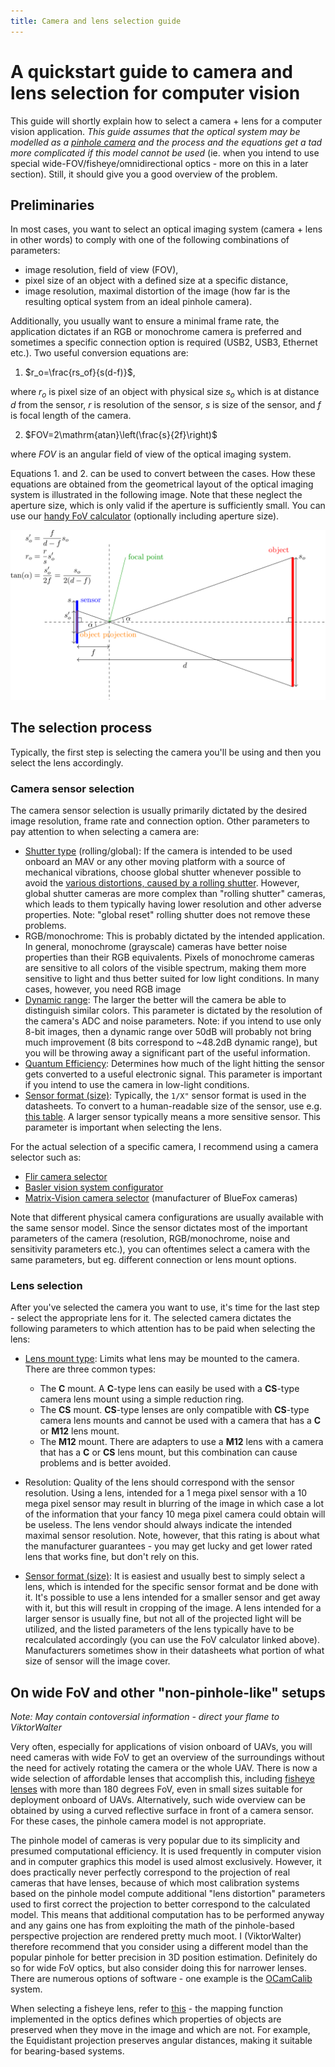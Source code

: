 ```yaml
---
title: Camera and lens selection guide
---
```


# A quickstart guide to camera and lens selection for computer vision

This guide will shortly explain how to select a camera + lens for a computer vision application.
*This guide assumes that the optical system may be modelled as a [pinhole camera](https://en.wikipedia.org/wiki/Pinhole_camera_model) and the process and the equations get a tad more complicated if this model cannot be used* (ie. when you intend to use special wide-FOV/fisheye/omnidirectional optics - more on this in a later section).
Still, it should give you a good overview of the problem.

## Preliminaries

In most cases, you want to select an optical imaging system (camera + lens in other words) to comply with one of the following combinations of parameters:

 * image resolution, field of view (FOV),
 * pixel size of an object with a defined size at a specific distance,
 * image resolution, maximal distortion of the image (how far is the resulting optical system from an ideal pinhole camera).

Additionally, you usually want to ensure a minimal frame rate, the application dictates if an RGB or monochrome camera is preferred and sometimes a specific connection option is required (USB2, USB3, Ethernet etc.).
Two useful conversion equations are:

 1. $r_o=\frac{rs_of}{s(d-f)}$,

where $r_o$ is pixel size of an object with physical size $s_o$ which is at distance $d$ from the sensor, $r$ is resolution of the sensor, $s$ is size of the sensor, and $f$ is focal length of the camera.

 2. $FOV=2\mathrm{atan}\left(\frac{s}{2f}\right)$

where $FOV$ is an angular field of view of the optical imaging system.

Equations 1. and 2. can be used to convert between the cases.
How these equations are obtained from the geometrical layout of the optical imaging system is illustrated in the following image.
Note that these neglect the aperture size, which is only valid if the aperture is sufficiently small.
You can use our [handy FoV calculator](https://docs.google.com/spreadsheets/d/1WR1ZzsEZVQ7q5Rsaxh-sDTdsqkY4QiFbyPYb-ywzcOM/edit?usp=sharing) (optionally including aperture size).

![Illustration of the optical imaging system geometry](fig/lens_selection1.svg)

## The selection process

Typically, the first step is selecting the camera you'll be using and then you select the lens accordingly.

### Camera sensor selection

The camera sensor selection is usually primarily dictated by the desired image resolution, frame rate and connection option.
Other parameters to pay attention to when selecting a camera are:

 * [Shutter type](https://www.flir.com/support-center/iis/machine-vision/knowledge-base/key-differences-between-rolling-shutter-and-frame-global-shutter/) (rolling/global):
   If the camera is intended to be used onboard an MAV or any other moving platform with a source of mechanical vibrations, choose global shutter whenever possible to avoid the [various distortions, caused by a rolling shutter](https://en.wikipedia.org/wiki/Rolling_shutter).
   However, global shutter cameras are more complex than "rolling shutter" cameras, which leads to them typically having lower resolution and other adverse properties.
   Note: "global reset" rolling shutter does not remove these problems.
 * RGB/monochrome:
   This is probably dictated by the intended application.
   In general, monochrome (grayscale) cameras have better noise properties than their RGB equivalents.
   Pixels of monochrome cameras are sensitive to all colors of the visible spectrum, making them more sensitive to light and thus better suited for low light conditions.
   In many cases, however, you need RGB image
 * [Dynamic range](https://en.wikipedia.org/wiki/Dynamic_range):
   The larger the better will the camera be able to distinguish similar colors.
   This parameter is dictated by the resolution of the camera's ADC and noise parameters.
   Note: if you intend to use only 8-bit images, then a dynamic range over 50dB will probably not bring much improvement (8 bits correspond to ~48.2dB dynamic range), but you will be throwing away a significant part of the useful information.
 * [Quantum Efficiency](https://www.flir.com/discover/iis/machine-vision/how-to-evaluate-camera-sensitivity/):
   Determines how much of the light hitting the sensor gets converted to a useful electronic signal.
   This parameter is important if you intend to use the camera in low-light conditions.
 * [Sensor format (size)](https://en.wikipedia.org/wiki/Image_sensor_format):
   Typically, the `1/X"` sensor format is used in the datasheets.
   To convert to a human-readable size of the sensor, use e.g. [this table](https://en.wikipedia.org/wiki/Image_sensor_format#Table_of_sensor_formats_and_sizes).
   A larger sensor typically means a more sensitive sensor.
   This parameter is important when selecting the lens.

For the actual selection of a specific camera, I recommend using a camera selector such as:

 * [Flir camera selector](https://www.flir.com/browse/industrial/machine-vision-cameras/modelselector/)
 * [Basler vision system configurator](https://www.baslerweb.com/en/products/tools/vision-system-configurator/#/selection/camera)
 * [Matrix-Vision camera selector](https://www.matrix-vision.com/camera-selector.html) (manufacturer of BlueFox cameras)

Note that different physical camera configurations are usually available with the same sensor model.
Since the sensor dictates most of the important parameters of the camera (resolution, RGB/monochrome, noise and sensitivity parameters etc.), you can oftentimes select a camera with the same parameters, but eg. different connection or lens mount options.

### Lens selection

After you've selected the camera you want to use, it's time for the last step - select the appropriate lens for it.
The selected camera dictates the following parameters to which attention has to be paid when selecting the lens:

 * [Lens mount type](https://www.flir.com/support-center/iis/machine-vision/application-note/selecting-a-lens-for-your-camera/):
   Limits what lens may be mounted to the camera.
   There are three common types:

    * The **C** mount. A **C**-type lens can easily be used with a **CS**-type camera lens mount using a simple reduction ring.
    * The **CS** mount. **CS**-type lenses are only compatible with **CS**-type camera lens mounts and cannot be used with a camera that has a **C** or **M12** lens mount.
    * The **M12** mount. There are adapters to use a **M12** lens with a camera that has a **C** or **CS** lens mount, but this combination can cause problems and is better avoided.
 * Resolution:
   Quality of the lens should correspond with the sensor resolution.
   Using a lens, intended for a 1 mega pixel sensor with a 10 mega pixel sensor may result in blurring of the image in which case a lot of the information that your fancy 10 mega pixel camera could obtain will be useless.
   The lens vendor should always indicate the intended maximal sensor resolution.
   Note, however, that this rating is about what the manufacturer guarantees - you may get lucky and get lower rated lens that works fine, but don't rely on this.
 * [Sensor format (size)](https://en.wikipedia.org/wiki/Image_sensor_format):
   It is easiest and usually best to simply select a lens, which is intended for the specific sensor format and be done with it.
   It's possible to use a lens intended for a smaller sensor and get away with it, but this will result in cropping of the image.
   A lens intended for a larger sensor is usually fine, but not all of the projected light will be utilized, and the listed parameters of the lens typically have to be recalculated accordingly (you can use the FoV calculator linked above).
   Manufacturers sometimes show in their datasheets what portion of what size of sensor will the image cover.

## On wide FoV and other "non-pinhole-like" setups

*Note: May contain contoversial information - direct your flame to ViktorWalter*

Very often, especially for applications of vision onboard of UAVs, you will need cameras with wide FoV to get an overview of the surroundings without the need for actively rotating the camera or the whole UAV.
There is now a wide selection of affordable lenses that accomplish this, including [fisheye lenses](https://en.wikipedia.org/wiki/Fisheye_lens) with more than 180 degrees FoV, even in small sizes suitable for deployment onboard of UAVs.
Alternatively, such wide overview can be obtained by using a curved reflective surface in front of a camera sensor.
For these cases, the pinhole camera model is not appropriate.

The pinhole model of cameras is very popular due to its simplicity and presumed computational efficiency.
It is used frequently in computer vision and in computer graphics this model is used almost exclusively.
However, it does practically never perfectly correspond to the projection of real cameras that have lenses, because of which most calibration systems based on the pinhole model compute additional "lens distortion" parameters used to first correct the projection to better correspond to the calculated model.
This means that additional computation has to be performed anyway and any gains one has from exploiting the math of the pinhole-based perspective projection are rendered pretty much moot.
I (ViktorWalter) therefore recommend that you consider using a different model than the popular pinhole for better precision in 3D position estimation.
Definitely do so for wide FoV optics, but also consider doing this for narrower lenses.
There are numerous options of software - one example is the [OCamCalib](https://sites.google.com/site/scarabotix/ocamcalib-toolbox) system.

When selecting a fisheye lens, refer to [this](https://en.wikipedia.org/wiki/Fisheye_lens#Mapping_function) - the mapping function implemented in the optics defines which properties of objects are preserved when they move in the image and which are not. For example, the Equidistant projection preserves angular distances, making it suitable for bearing-based systems.
